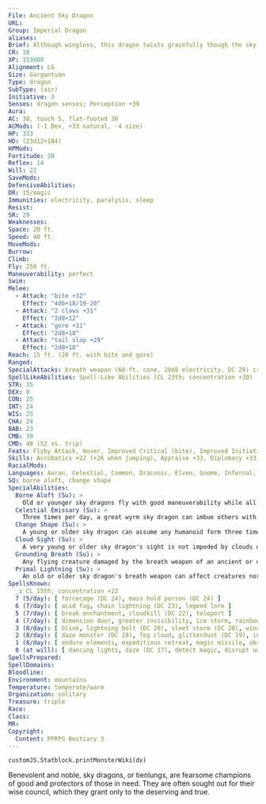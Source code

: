 ```yaml
---
File: Ancient Sky Dragon
URL: 
Group: Imperial Dragon
aliases: 
Brief: Although wingless, this dragon twists gracefully though the sky, its scales reflecting the shifting hues of the heavens.
CR: 18
XP: 153600
Alignment: LG
Size: Gargantuan
Type: dragon
SubType: (air)
Initiative: 3
Senses: dragon senses; Perception +39
Aura: 
AC: 38, touch 5, flat-footed 38
ACMods: (-1 Dex, +33 natural, -4 size)
HP: 333
HD: (23d12+184)
HPMods: 
Fortitude: 20
Reflex: 14
Will: 22
SaveMods: 
DefensiveAbilities: 
DR: 15/magic
Immunities: electricity, paralysis, sleep
Resist: 
SR: 29
Weaknesses: 
Space: 20 ft.
Speed: 40 ft.
MoveMods: 
Burrow: 
Climb: 
Fly: 250 ft.
Maneuverability: perfect
Swim: 
Melee: 
  - Attack: "bite +32"
    Effect: "4d6+18/19-20"
  - Attack: "2 claws +31"
    Effect: "2d8+12"
  - Attack: "gore +31"
    Effect: "2d8+18"
  - Attack: "tail slap +29"
    Effect: "2d8+18"
Reach: 15 ft. (20 ft. with bite and gore)
Ranged: 
SpecialAttacks: breath weapon (60-ft. cone, 20d8 electricity, DC 28) crush (DC 28; 2d6+18), grounding breath, primal lightning, tail sweep (DC 28; 2d6+18),
SpellLikeAbilities: Spell-Like Abilities (CL 23th; concentration +30)  At Will-call lightning storm (DC 22), control winds (DC 22), detect evil, feather fall, gust of wind (DC 19)
STR: 35
DEX: 8
CON: 25
INT: 24
WIS: 25
CHA: 24
BAB: 23
CMB: 39
CMD: 48 (52 vs. trip)
Feats: Flyby Attack, Hover, Improved Critical (bite), Improved Initiative, Iron Will, Lightning Reflexes, Lunge, Multiattack, Skill Focus (Perception), Toughness, Vital Strike, Weapon Focus (bite)
Skills: Acrobatics +22 (+26 when jumping), Appraise +33, Diplomacy +33, Fly +27, Heal +33, Knowledge (arcana) +33, Knowledge (geography) +33, Knowledge (planes) +33, Knowledge (religion) +33, Perception +39, Perform (sing) +30, Sense Motive +33, Spellcraft +33
RacialMods: 
Languages: Auran, Celestial, Common, Draconic, Elven, Gnome, Infernal, Sylvan
SQ: borne aloft, change shape
SpecialAbilities:
  Borne Aloft (Su): >
    Old or younger sky dragons fly with good maneuverability while all older sky dragons have perfect.
  Celestial Emissary (Su): >
    Three times per day, a great wyrm sky dragon can imbue others with the celestial aspect of the oracle spell divine vessel*, but it can only be cast on another willing creature of good alignment.
  Change Shape (Su): >
    A young or older sky dragon can assume any humanoid form three times per day as if using polymorph.
  Cloud Sight (Su): >
    A very young or older sky dragon's sight is not impeded by clouds or fog, or by spells that create areas of fog.
  Grounding Breath (Su): >
    Any flying creature damaged by the breath weapon of an ancient or older sky dragon must make a Fortitude save with the same DC as the sky dragon's breath weapon or lose the ability to fly for 1d4 rounds.
  Primal Lightning (Su): >
    An old or older sky dragon's breath weapon can affect creatures normally immune or resistant to electricity damage. A creature immune to electricity damage still takes half damage from the breath weapon (no damage with a successful saving throw). Resistant creatures' electricity resistance is treated as 10 less than normal.
SpellsKnown:
  _: CL 15th; concentration +22
  7 (5/day): [ forcecage (DC 24), mass hold person (DC 24) ]
  6 (7/day): [ acid fog, chain lightning (DC 23), legend lore ]
  5 (7/day): [ break enchantment, cloudkill (DC 22), teleport ]
  4 (7/day): [ dimension door, greater invisibility, ice storm, rainbow pattern (DC 21) ]
  3 (8/day): [ blink, lightning bolt (DC 20), sleet storm (DC 20), wind wall ]
  2 (8/day): [ daze monster (DC 19), fog cloud, glitterdust (DC 19), invisibility, resist energy ]
  1 (8/day): [ endure elements, expeditious retreat, magic missile, obscuring mist, shocking grasp ]
  0 (at will): [ dancing lights, daze (DC 17), detect magic, disrupt undead, mage hand, mending, message, ray of frost, read magic ]
SpellsPrepared: 
SpellDomains: 
Bloodline: 
Environment: mountains
Temperature: temperate/warm
Organization: solitary
Treasure: triple
Race: 
Class: 
MR: 
Copyright:
  Content: PFRPG Bestiary 3
---
```

```dataviewjs
customJS.Statblock.printMonsterWiki(dv)
```
Benevolent and noble, sky dragons, or tienlungs, are fearsome champions of good and protectors of those in need. They are often sought out for their wise council, which they grant only to the deserving and true.
